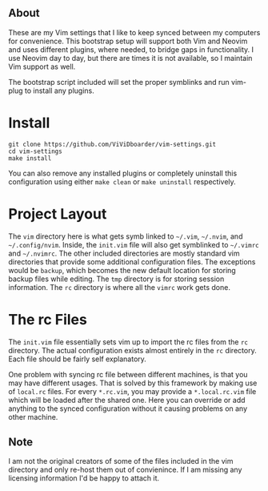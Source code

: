 ## About

These are my Vim settings that I like to keep synced between my computers for convenience. This bootstrap setup will support both Vim and Neovim and uses different plugins, where needed, to bridge gaps in functionality. I use Neovim day to day, but there are times it is not available, so I maintain Vim support as well.

The bootstrap script included will set the proper symblinks and run vim-plug to install any plugins.

# Install

    git clone https://github.com/ViViDboarder/vim-settings.git
    cd vim-settings
    make install

You can also remove any installed plugins or completely uninstall this configuration using either `make clean` or `make uninstall` respectively.

# Project Layout

The `vim` directory here is what gets symb linked to `~/.vim`, `~/.nvim`, and `~/.config/nvim`. Inside, the `init.vim` file will also get symblinked to `~/.vimrc` and `~/.nvimrc`. The other included directories are mostly standard vim directories that provide some additional configuration files. The exceptions would be `backup`, which becomes the new default location for storing backup files while editing. The `tmp` directory is for storing session information. The `rc` directory is where all the `vimrc` work gets done.

# The rc Files

The `init.vim` file essentially sets vim up to import the rc files from the `rc` directory. The actual configuration exists almost entirely in the `rc` directory. Each file should be fairly self explanatory.

One problem with syncing rc file between different machines, is that you may have different usages. That is solved by this framework by making use of `local.rc` files. For every `*.rc.vim`, you may provide a `*.local.rc.vim` file which will be loaded after the shared one. Here you can override or add anything to the synced configuration without it causing problems on any other machine.

## Note

I am not the original creators of some of the files included in the vim directory and only re-host them out of convienince. If I am missing any licensing information I'd be happy to attach it.

